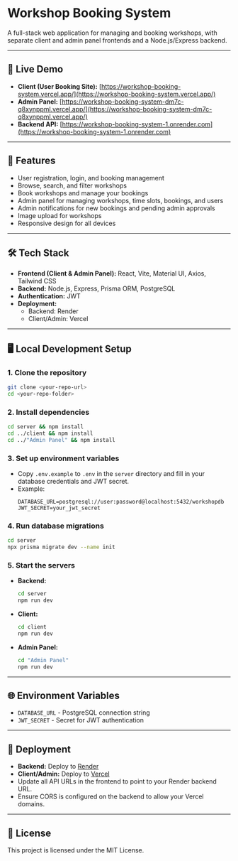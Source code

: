 # Workshop Booking System

A full-stack web application for managing and booking workshops, with separate client and admin panel frontends and a Node.js/Express backend.

---

## 🚀 Live Demo

- **Client (User Booking Site):** [https://workshop-booking-system.vercel.app/](https://workshop-booking-system.vercel.app/)
- **Admin Panel:** [https://workshop-booking-system-dm7c-q8xynppml.vercel.app/](https://workshop-booking-system-dm7c-q8xynppml.vercel.app/)
- **Backend API:** [https://workshop-booking-system-1.onrender.com](https://workshop-booking-system-1.onrender.com)

---

## 📝 Features

- User registration, login, and booking management
- Browse, search, and filter workshops
- Book workshops and manage your bookings
- Admin panel for managing workshops, time slots, bookings, and users
- Admin notifications for new bookings and pending admin approvals
- Image upload for workshops
- Responsive design for all devices

---

## 🛠️ Tech Stack

- **Frontend (Client & Admin Panel):** React, Vite, Material UI, Axios, Tailwind CSS
- **Backend:** Node.js, Express, Prisma ORM, PostgreSQL
- **Authentication:** JWT
- **Deployment:**
  - Backend: Render
  - Client/Admin: Vercel

---

## 🖥️ Local Development Setup

### 1. Clone the repository
```bash
git clone <your-repo-url>
cd <your-repo-folder>
```

### 2. Install dependencies
```bash
cd server && npm install
cd ../client && npm install
cd ../"Admin Panel" && npm install
```

### 3. Set up environment variables
- Copy `.env.example` to `.env` in the `server` directory and fill in your database credentials and JWT secret.
- Example:
  ```env
  DATABASE_URL=postgresql://user:password@localhost:5432/workshopdb
  JWT_SECRET=your_jwt_secret
  ```

### 4. Run database migrations
```bash
cd server
npx prisma migrate dev --name init
```

### 5. Start the servers
- **Backend:**
  ```bash
  cd server
  npm run dev
  ```
- **Client:**
  ```bash
  cd client
  npm run dev
  ```
- **Admin Panel:**
  ```bash
  cd "Admin Panel"
  npm run dev
  ```

---

## 🌐 Environment Variables

- `DATABASE_URL` - PostgreSQL connection string
- `JWT_SECRET` - Secret for JWT authentication

---

## 🚀 Deployment

- **Backend:** Deploy to [Render](https://render.com/)
- **Client/Admin:** Deploy to [Vercel](https://vercel.com/)
- Update all API URLs in the frontend to point to your Render backend URL.
- Ensure CORS is configured on the backend to allow your Vercel domains.

---

## 📄 License

This project is licensed under the MIT License. 